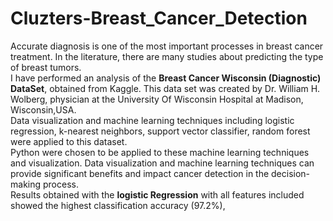 # Cluzters-Breast_Cancer_Detection
Accurate diagnosis is one of the most important processes in breast cancer treatment. In the literature, there are many studies about predicting the type of breast tumors.   
I have performed an analysis of the **Breast Cancer Wisconsin (Diagnostic) DataSet**, obtained from Kaggle. This data set was created by Dr. William H. Wolberg, physician at the University Of Wisconsin Hospital at Madison, Wisconsin,USA.  
Data visualization and machine learning techniques including logistic regression, k-nearest neighbors, support vector classifier, random forest were applied to this dataset.  
Python were chosen to be applied to these machine learning techniques and visualization.  Data visualization and machine learning techniques can provide significant benefits and impact cancer detection in the decision-making process.   
Results obtained with the **logistic Regression** with all features included showed the highest classification accuracy (97.2%), 

